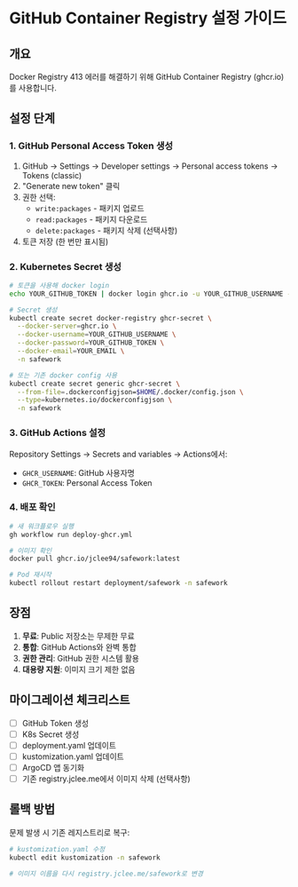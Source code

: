 # GitHub Container Registry 설정 가이드

## 개요
Docker Registry 413 에러를 해결하기 위해 GitHub Container Registry (ghcr.io)를 사용합니다.

## 설정 단계

### 1. GitHub Personal Access Token 생성

1. GitHub → Settings → Developer settings → Personal access tokens → Tokens (classic)
2. "Generate new token" 클릭
3. 권한 선택:
   - `write:packages` - 패키지 업로드
   - `read:packages` - 패키지 다운로드
   - `delete:packages` - 패키지 삭제 (선택사항)
4. 토큰 저장 (한 번만 표시됨)

### 2. Kubernetes Secret 생성

```bash
# 토큰을 사용해 docker login
echo YOUR_GITHUB_TOKEN | docker login ghcr.io -u YOUR_GITHUB_USERNAME --password-stdin

# Secret 생성
kubectl create secret docker-registry ghcr-secret \
  --docker-server=ghcr.io \
  --docker-username=YOUR_GITHUB_USERNAME \
  --docker-password=YOUR_GITHUB_TOKEN \
  --docker-email=YOUR_EMAIL \
  -n safework

# 또는 기존 docker config 사용
kubectl create secret generic ghcr-secret \
  --from-file=.dockerconfigjson=$HOME/.docker/config.json \
  --type=kubernetes.io/dockerconfigjson \
  -n safework
```

### 3. GitHub Actions 설정

Repository Settings → Secrets and variables → Actions에서:
- `GHCR_USERNAME`: GitHub 사용자명
- `GHCR_TOKEN`: Personal Access Token

### 4. 배포 확인

```bash
# 새 워크플로우 실행
gh workflow run deploy-ghcr.yml

# 이미지 확인
docker pull ghcr.io/jclee94/safework:latest

# Pod 재시작
kubectl rollout restart deployment/safework -n safework
```

## 장점

1. **무료**: Public 저장소는 무제한 무료
2. **통합**: GitHub Actions와 완벽 통합
3. **권한 관리**: GitHub 권한 시스템 활용
4. **대용량 지원**: 이미지 크기 제한 없음

## 마이그레이션 체크리스트

- [ ] GitHub Token 생성
- [ ] K8s Secret 생성
- [ ] deployment.yaml 업데이트
- [ ] kustomization.yaml 업데이트
- [ ] ArgoCD 앱 동기화
- [ ] 기존 registry.jclee.me에서 이미지 삭제 (선택사항)

## 롤백 방법

문제 발생 시 기존 레지스트리로 복구:
```bash
# kustomization.yaml 수정
kubectl edit kustomization -n safework

# 이미지 이름을 다시 registry.jclee.me/safework로 변경
```